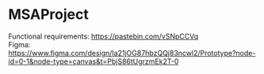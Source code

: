 # MSAProject

Functional requirements: https://pastebin.com/vSNpCCVq
<br>
Figma: https://www.figma.com/design/Ia21jOG87hbzQQj83ncwl2/Prototype?node-id=0-1&node-type=canvas&t=PbjS86tUgrzmEk2T-0
